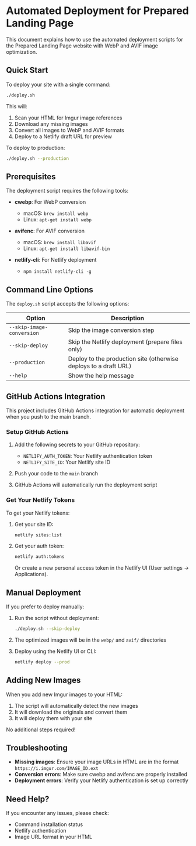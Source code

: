 # Automated Deployment for Prepared Landing Page

This document explains how to use the automated deployment scripts for the Prepared Landing Page website with WebP and AVIF image optimization.

## Quick Start

To deploy your site with a single command:

```bash
./deploy.sh
```

This will:
1. Scan your HTML for Imgur image references
2. Download any missing images
3. Convert all images to WebP and AVIF formats
4. Deploy to a Netlify draft URL for preview

To deploy to production:

```bash
./deploy.sh --production
```

## Prerequisites

The deployment script requires the following tools:

- **cwebp**: For WebP conversion
  - macOS: `brew install webp`
  - Linux: `apt-get install webp`

- **avifenc**: For AVIF conversion
  - macOS: `brew install libavif`
  - Linux: `apt-get install libavif-bin`

- **netlify-cli**: For Netlify deployment
  - `npm install netlify-cli -g`

## Command Line Options

The `deploy.sh` script accepts the following options:

| Option | Description |
|--------|-------------|
| `--skip-image-conversion` | Skip the image conversion step |
| `--skip-deploy` | Skip the Netlify deployment (prepare files only) |
| `--production` | Deploy to the production site (otherwise deploys to a draft URL) |
| `--help` | Show the help message |

## GitHub Actions Integration

This project includes GitHub Actions integration for automatic deployment when you push to the main branch.

### Setup GitHub Actions

1. Add the following secrets to your GitHub repository:
   - `NETLIFY_AUTH_TOKEN`: Your Netlify authentication token
   - `NETLIFY_SITE_ID`: Your Netlify site ID

2. Push your code to the `main` branch

3. GitHub Actions will automatically run the deployment script

### Get Your Netlify Tokens

To get your Netlify tokens:

1. Get your site ID:
   ```bash
   netlify sites:list
   ```

2. Get your auth token:
   ```bash
   netlify auth:tokens
   ```
   Or create a new personal access token in the Netlify UI (User settings → Applications).

## Manual Deployment

If you prefer to deploy manually:

1. Run the script without deployment:
   ```bash
   ./deploy.sh --skip-deploy
   ```

2. The optimized images will be in the `webp/` and `avif/` directories

3. Deploy using the Netlify UI or CLI:
   ```bash
   netlify deploy --prod
   ```

## Adding New Images

When you add new Imgur images to your HTML:

1. The script will automatically detect the new images
2. It will download the originals and convert them
3. It will deploy them with your site

No additional steps required!

## Troubleshooting

- **Missing images**: Ensure your image URLs in HTML are in the format `https://i.imgur.com/IMAGE_ID.ext`
- **Conversion errors**: Make sure cwebp and avifenc are properly installed
- **Deployment errors**: Verify your Netlify authentication is set up correctly

## Need Help?

If you encounter any issues, please check:
- Command installation status
- Netlify authentication
- Image URL format in your HTML 